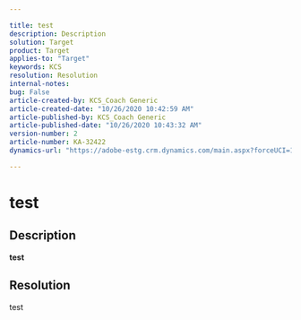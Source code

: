 ```yaml
---

title: test  
description: Description  
solution: Target  
product: Target  
applies-to: "Target"  
keywords: KCS  
resolution: Resolution  
internal-notes:   
bug: False  
article-created-by: KCS_Coach Generic  
article-created-date: "10/26/2020 10:42:59 AM"  
article-published-by: KCS_Coach Generic  
article-published-date: "10/26/2020 10:43:32 AM"  
version-number: 2  
article-number: KA-32422  
dynamics-url: "https://adobe-estg.crm.dynamics.com/main.aspx?forceUCI=1&pagetype=entityrecord&etn=knowledgearticle&id=6e79c9ff-7717-eb11-a813-000d3a593b1e"

---
```


# test

## Description

**test**




## Resolution

test
